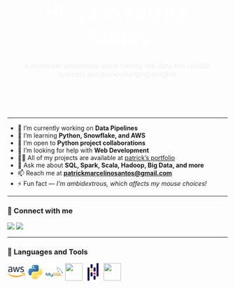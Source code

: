 <div align="center" style="background-image: url('https://images.unsplash.com/photo-1503264116251-35a269479413?auto=format&fit=crop&w=1400&q=80'); background-size: cover; padding: 60px 20px; border-radius: 20px;">

<h1 style="color: #ffffff; font-family: 'Segoe UI', sans-serif; font-size: 42px;">
Hi 👋, I'm <b>Patrick Santos</b>
</h1>

<h3 style="color: #f0f0f0; font-family: 'Roboto', sans-serif; font-weight: 400;">
A developer passionate about turning raw data into reliable systems and game-changing insights
</h3>

</div>

---

- 🔭 I’m currently working on **Data Pipelines**
- 🌱 I’m learning **Python, Snowflake, and AWS**
- 👯 I’m open to **Python project collaborations**
- 🤝 I’m looking for help with **Web Development**
- 👨‍💻 All of my projects are available at [patrick’s portfolio](https://github.com/patricks-gh/portfolio)
- 💬 Ask me about **SQL, Spark, Scala, Hadoop, Big Data, and more**
- 📫 Reach me at **patrickmarcelinosantos@gmail.com**
- ⚡ Fun fact — *I’m ambidextrous, which affects my mouse choices!*

---

### 🧭 Connect with me
<p align="left">
<a href="mailto:patrickmarcelinosantos@gmail.com"><img src="https://img.shields.io/badge/Email-%23EA4335.svg?style=for-the-badge&logo=gmail&logoColor=white"/></a>
<a href="https://github.com/patricks-gh"><img src="https://img.shields.io/badge/GitHub-%23181717.svg?style=for-the-badge&logo=github&logoColor=white"/></a>
</p>

---

### 🧰 Languages and Tools
<p align="left">
<a href="https://aws.amazon.com" target="_blank"><img src="https://raw.githubusercontent.com/devicons/devicon/master/icons/amazonwebservices/amazonwebservices-original-wordmark.svg" width="40" height="40"/></a>
<a href="https://www.python.org" target="_blank"><img src="https://raw.githubusercontent.com/devicons/devicon/master/icons/python/python-original.svg" width="40" height="40"/></a>
<a href="https://www.mysql.com/" target="_blank"><img src="https://raw.githubusercontent.com/devicons/devicon/master/icons/mysql/mysql-original-wordmark.svg" width="40" height="40"/></a>
<a href="https://hadoop.apache.org/" target="_blank"><img src="https://www.vectorlogo.zone/logos/apache_hadoop/apache_hadoop-icon.svg" width="40" height="40"/></a>
<a href="https://pandas.pydata.org/" target="_blank"><img src="https://raw.githubusercontent.com/devicons/devicon/master/icons/pandas/pandas-original.svg" width="40" height="40"/></a>
<a href="https://git-scm.com/" target="_blank"><img src="https://www.vectorlogo.zone/logos/git-scm/git-scm-icon.svg" width="40" height="40"/></a>
</p>
